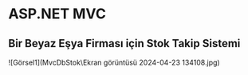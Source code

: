 # ASP.NET MVC 

## Bir Beyaz Eşya Firması için  Stok Takip Sistemi

![Görsel1](MvcDbStok\Ekran görüntüsü 2024-04-23 134108.jpg)
